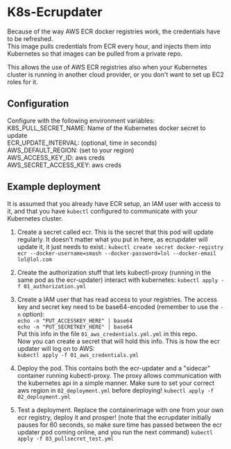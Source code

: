 # K8s-Ecrupdater
Because of the way AWS ECR docker registries work, the credentials have to be refreshed.   
This image pulls credentials from ECR every hour, and injects them into Kubernetes so that images can be pulled from a private repo.

This allows the use of AWS ECR registries also when your Kubernetes cluster is running in another cloud provider, or you don't want to set up EC2 roles for it.

## Configuration
Configure with the following environment variables:   
K8S_PULL_SECRET_NAME: Name of the Kubernetes docker secret to update   
ECR_UPDATE_INTERVAL: (optional, time in seconds)   
AWS_DEFAULT_REGION: (set to your region)   
AWS_ACCESS_KEY_ID: aws creds   
AWS_SECRET_ACCESS_KEY: aws creds   

## Example deployment
It is assumed that you already have ECR setup, an IAM user with access to it, and that you have `kubectl` configured to communicate with your Kubernetes cluster.

1. Create a secret called ecr. This is the secret that this pod will update regularly. It doesn't matter what you put in here, as ecrupdater will update it, it just needs to exist.:
`kubectl create secret docker-registry ecr --docker-username=smash --docker-password=lol --docker-email lol@lol.com`

2. Create the authorization stuff that lets kubectl-proxy (running in the same pod as the ecr-updater) interact with kubernetes:
`kubectl apply -f 01_authorization.yml`

3. Create a IAM user that has read access to your registries. The access key and secret key need to be base64-encoded (remember to use the `-n` option):   
`echo -n "PUT_ACCESSKEY_HERE" | base64`   
`echo -n "PUT_SECRETKEY_HERE" | base64`   
Put this info in the file `01_aws_credentials.yml.yml` in this repo.   
Now you can create a secret that will hold this info. This is how the ecr updater will log on to AWS:   
`kubectl apply -f 01_aws_credentials.yml`

4. Deploy the pod. This contains both the ecr-updater and a "sidecar" container running kubectl-proxy. The proxy allows communication with the kubernetes api in a simple manner.
Make sure to set your correct aws region in `02_deployment.yml` before deploying!
`kubectl apply -f 02_deployment.yml`   

5. Test a deployment. Replace the containerimage with one from your own ecr registry, deploy it and prosper! (note that the ecrupdater initially pauses for 60 seconds, so make sure time has passed between the ecr updater pod coming online, and you run the next command)
`kubectl apply -f 03_pullsecret_test.yml`